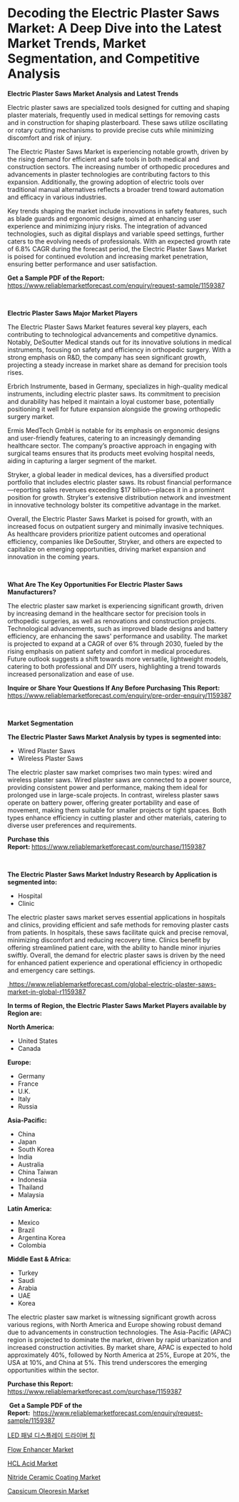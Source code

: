 <p><h1>Decoding the Electric Plaster Saws Market: A Deep Dive into the Latest Market Trends, Market Segmentation, and Competitive Analysis</h1></p><p><strong>Electric Plaster Saws Market Analysis and Latest Trends</strong></p>
<p><p>Electric plaster saws are specialized tools designed for cutting and shaping plaster materials, frequently used in medical settings for removing casts and in construction for shaping plasterboard. These saws utilize oscillating or rotary cutting mechanisms to provide precise cuts while minimizing discomfort and risk of injury.</p><p>The Electric Plaster Saws Market is experiencing notable growth, driven by the rising demand for efficient and safe tools in both medical and construction sectors. The increasing number of orthopedic procedures and advancements in plaster technologies are contributing factors to this expansion. Additionally, the growing adoption of electric tools over traditional manual alternatives reflects a broader trend toward automation and efficacy in various industries.</p><p>Key trends shaping the market include innovations in safety features, such as blade guards and ergonomic designs, aimed at enhancing user experience and minimizing injury risks. The integration of advanced technologies, such as digital displays and variable speed settings, further caters to the evolving needs of professionals. With an expected growth rate of 6.8% CAGR during the forecast period, the Electric Plaster Saws Market is poised for continued evolution and increasing market penetration, ensuring better performance and user satisfaction.</p></p>
<p><strong>Get a Sample PDF of the Report:&nbsp;</strong> <a href="https://www.reliablemarketforecast.com/enquiry/request-sample/1159387">https://www.reliablemarketforecast.com/enquiry/request-sample/1159387</a></p>
<p>&nbsp;</p>
<p><strong>Electric Plaster Saws Major Market Players</strong></p>
<p><p>The Electric Plaster Saws Market features several key players, each contributing to technological advancements and competitive dynamics. Notably, DeSoutter Medical stands out for its innovative solutions in medical instruments, focusing on safety and efficiency in orthopedic surgery. With a strong emphasis on R&D, the company has seen significant growth, projecting a steady increase in market share as demand for precision tools rises.</p><p>Erbrich Instrumente, based in Germany, specializes in high-quality medical instruments, including electric plaster saws. Its commitment to precision and durability has helped it maintain a loyal customer base, potentially positioning it well for future expansion alongside the growing orthopedic surgery market.</p><p>Ermis MedTech GmbH is notable for its emphasis on ergonomic designs and user-friendly features, catering to an increasingly demanding healthcare sector. The company’s proactive approach in engaging with surgical teams ensures that its products meet evolving hospital needs, aiding in capturing a larger segment of the market.</p><p>Stryker, a global leader in medical devices, has a diversified product portfolio that includes electric plaster saws. Its robust financial performance—reporting sales revenues exceeding $17 billion—places it in a prominent position for growth. Stryker's extensive distribution network and investment in innovative technology bolster its competitive advantage in the market.</p><p>Overall, the Electric Plaster Saws Market is poised for growth, with an increased focus on outpatient surgery and minimally invasive techniques. As healthcare providers prioritize patient outcomes and operational efficiency, companies like DeSoutter, Stryker, and others are expected to capitalize on emerging opportunities, driving market expansion and innovation in the coming years.</p></p>
<p>&nbsp;</p>
<p><strong>What Are The Key Opportunities For Electric Plaster Saws Manufacturers?</strong></p>
<p><p>The electric plaster saw market is experiencing significant growth, driven by increasing demand in the healthcare sector for precision tools in orthopedic surgeries, as well as renovations and construction projects. Technological advancements, such as improved blade designs and battery efficiency, are enhancing the saws' performance and usability. The market is projected to expand at a CAGR of over 6% through 2030, fueled by the rising emphasis on patient safety and comfort in medical procedures. Future outlook suggests a shift towards more versatile, lightweight models, catering to both professional and DIY users, highlighting a trend towards increased personalization and ease of use.</p></p>
<p><strong>Inquire or Share Your Questions If Any Before Purchasing This Report:</strong> <a href="https://www.reliablemarketforecast.com/enquiry/pre-order-enquiry/1159387">https://www.reliablemarketforecast.com/enquiry/pre-order-enquiry/1159387</a></p>
<p>&nbsp;</p>
<p><strong>Market Segmentation</strong></p>
<p><strong>The Electric Plaster Saws Market Analysis by types is segmented into:</strong></p>
<p><ul><li>Wired Plaster Saws</li><li>Wireless Plaster Saws</li></ul></p>
<p><p>The electric plaster saw market comprises two main types: wired and wireless plaster saws. Wired plaster saws are connected to a power source, providing consistent power and performance, making them ideal for prolonged use in large-scale projects. In contrast, wireless plaster saws operate on battery power, offering greater portability and ease of movement, making them suitable for smaller projects or tight spaces. Both types enhance efficiency in cutting plaster and other materials, catering to diverse user preferences and requirements.</p></p>
<p><strong>Purchase this Report:&nbsp;</strong><a href="https://www.reliablemarketforecast.com/purchase/1159387">https://www.reliablemarketforecast.com/purchase/1159387</a></p>
<p>&nbsp;</p>
<p><strong>The Electric Plaster Saws Market Industry Research by Application is segmented into:</strong></p>
<p><ul><li>Hospital</li><li>Clinic</li></ul></p>
<p><p>The electric plaster saws market serves essential applications in hospitals and clinics, providing efficient and safe methods for removing plaster casts from patients. In hospitals, these saws facilitate quick and precise removal, minimizing discomfort and reducing recovery time. Clinics benefit by offering streamlined patient care, with the ability to handle minor injuries swiftly. Overall, the demand for electric plaster saws is driven by the need for enhanced patient experience and operational efficiency in orthopedic and emergency care settings.</p></p>
<p><a href="https://www.reliablemarketforecast.com/global-electric-plaster-saws-market-in-global-r1159387">&nbsp;https://www.reliablemarketforecast.com/global-electric-plaster-saws-market-in-global-r1159387</a></p>
<p><strong>In terms of Region, the Electric Plaster Saws Market Players available by Region are:</strong></p>
<p>
    <p> <strong> North America: </strong>
        <ul>
            <li>United States</li>
            <li>Canada</li>
        </ul>
        </p> 
    <p> <strong> Europe: </strong>
        <ul>
            <li>Germany</li>
            <li>France</li>
            <li>U.K.</li>
            <li>Italy</li>
            <li>Russia</li>
        </ul>
        </p> 
    <p> <strong> Asia-Pacific: </strong>
        <ul>
            <li>China</li>
            <li>Japan</li>
            <li>South Korea</li>
            <li>India</li>
            <li>Australia</li>
            <li>China Taiwan</li>
            <li>Indonesia</li>
            <li>Thailand</li>
            <li>Malaysia</li>
        </ul>
        </p> 
    <p> <strong> Latin America: </strong>
        <ul>
            <li>Mexico</li>
            <li>Brazil</li>
            <li>Argentina Korea</li>
            <li>Colombia</li>
        </ul>
        </p> 
    <p> <strong> Middle East & Africa: </strong>
        <ul>
            <li>Turkey</li>
            <li>Saudi</li>
            <li>Arabia</li>
            <li>UAE</li>
            <li>Korea</li>
        </ul>
    </p>
    </p>
<p><p>The electric plaster saw market is witnessing significant growth across various regions, with North America and Europe showing robust demand due to advancements in construction technologies. The Asia-Pacific (APAC) region is projected to dominate the market, driven by rapid urbanization and increased construction activities. By market share, APAC is expected to hold approximately 40%, followed by North America at 25%, Europe at 20%, the USA at 10%, and China at 5%. This trend underscores the emerging opportunities within the sector.</p></p>
<p><strong>Purchase this Report: </strong><a href="https://www.reliablemarketforecast.com/purchase/1159387">https://www.reliablemarketforecast.com/purchase/1159387</a></p>
<p>&nbsp;<strong>Get a Sample PDF of the Report:&nbsp;&nbsp;</strong><a href="https://www.reliablemarketforecast.com/enquiry/request-sample/1159387">https://www.reliablemarketforecast.com/enquiry/request-sample/1159387</a></p>
<p><strong></strong></p>
<p><p><a href="https://medium.com/@daniedoyle89/led-panel-display-driver-chip-market-%EC%9D%98-%EA%B8%80%EB%A1%9C%EB%B2%8C-%EC%8B%9C%EC%9E%A5-%EA%B0%9C%EC%9A%94%EB%8A%94-%EC%A0%84-%EC%84%B8%EA%B3%84-%EB%B0%8F-%EC%A3%BC%EC%9A%94-%EC%8B%9C%EC%9E%A5%EC%9D%98-%EC%82%B0%EC%97%85%EC%97%90-%EC%98%81%ED%96%A5%EC%9D%84-%EB%AF%B8%EC%B9%98%EB%8A%94-%EC%A3%BC%EC%9A%94-%ED%8A%B8%EB%A0%8C%EB%93%9C%EC%97%90-%EB%8C%80%ED%95%9C-%EB%8F%85%ED%8A%B9%ED%95%9C-%EA%B4%80%EC%A0%90%EC%9D%84-2f4c6ff6a733">LED 패널 디스플레이 드라이버 칩</a></p><p><a href="https://www.linkedin.com/pulse/flow-enhancer-market-size-growth-trends-industry-analysis-rhowc?trackingId=0wXPMRwVSoeX7lfAiUsajQ%3D%3D">Flow Enhancer Market</a></p><p><a href="https://www.linkedin.com/pulse/global-hcl-acid-market-product-type-application-region-tjgzc?trackingId=pz0mnEHUS72Vffz%2FC0ozbQ%3D%3D">HCL Acid Market</a></p><p><a href="https://github.com/pizolina/Market-Research-Report-List-6/blob/main/nitride-ceramic-coating-market.md">Nitride Ceramic Coating Market</a></p><p><a href="https://issuu.com/reportprime-2/docs/capsicum-oleoresin-market-size-2030_b4fbff3e36a8e5">Capsicum Oleoresin Market</a></p></p>